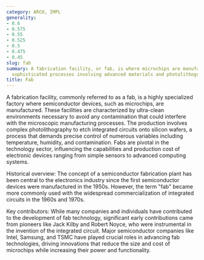 ```yaml
---
category: ARCH, IMPL
generality:
- 0.6
- 0.575
- 0.55
- 0.525
- 0.5
- 0.475
- 0.45
slug: fab
summary: A fabrication facility, or fab, is where microchips are manufactured using
  sophisticated processes involving advanced materials and photolithography.
title: Fab
---
```


A fabrication facility, commonly referred to as a fab, is a highly specialized factory where semiconductor devices, such as microchips, are manufactured. These facilities are characterized by ultra-clean environments necessary to avoid any contamination that could interfere with the microscopic manufacturing processes. The production involves complex photolithography to etch integrated circuits onto silicon wafers, a process that demands precise control of numerous variables including temperature, humidity, and contamination. Fabs are pivotal in the technology sector, influencing the capabilities and production cost of electronic devices ranging from simple sensors to advanced computing systems.

Historical overview: The concept of a semiconductor fabrication plant has been central to the electronics industry since the first semiconductor devices were manufactured in the 1950s. However, the term "fab" became more commonly used with the widespread commercialization of integrated circuits in the 1960s and 1970s.

Key contributors: While many companies and individuals have contributed to the development of fab technology, significant early contributions came from pioneers like Jack Kilby and Robert Noyce, who were instrumental in the invention of the integrated circuit. Major semiconductor companies like Intel, Samsung, and TSMC have played crucial roles in advancing fab technologies, driving innovations that reduce the size and cost of microchips while increasing their power and functionality.